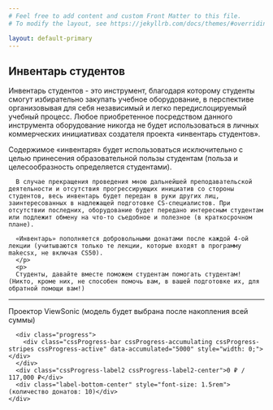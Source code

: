 ```yaml
---
# Feel free to add content and custom Front Matter to this file.
# To modify the layout, see https://jekyllrb.com/docs/themes/#overriding-theme-defaults

layout: default-primary
---
```

<section class="info">
  <h2 class="info-header">Инвентарь студентов</h2>
  <p>
      Инвентарь студентов - это инструмент, благодаря которому студенты смогут избирательно закупать учебное оборудование, в перспективе организовывая для себя независимый и легко передислоцируемый учебный процесс. Любое приобретенное посредством данного инструмента оборудование никогда не будет использоваться в личных коммерческих инициативах создателя проекта «инвентарь студентов».
  </p>
  <p>
      Содержимое «инвентаря» будет использоваться исключительно с целью принесения образовательной пользы студентам (польза и целесообразность определяется студентами).
      
      В случае прекращения проведения мною дальнейшей преподавательской деятельности и отсутствия прогрессирующих инициатив со стороны студентов, весь инвентарь будет передан в руки других лиц, заинтересованных в надлежащей подготовке CS-специалистов. При отсутствии последних, оборудование будет передано интересным студентам или подлежит обмену на что-то съедобное и полезное (в краткосрочном плане).
      
      «Инвентарь» пополняется добровольными донатами после каждой 4-ой лекции (учитываются только те лекции, которые входят в программу makecsx, не включая CS50). 
      </p>
      <p>
      Студенты, давайте вместе поможем студентам помогать студентам! (Никто, кроме них, не способен помочь вам, в вашей подготовке их, для обратной помощи вам!)
  </p>
  <hr/>
  <div id="progressBar-container" class="examples">
    <div class="cssProgress">
        <div class="label-bottom-center"><span>Проектор ViewSonic</span> (модель будет выбрана после накопления всей суммы)</div>
      
      <div class="progress">
        <div class="cssProgress-bar cssProgress-accumulating cssProgress-stripes cssProgress-active" data-accumulated="5000" style="width: 0;"></div>
      </div>
      <div class="cssProgress-label2 cssProgress-label2-center">0 ₽ / 117,000 ₽</div>
      <div class="label-bottom-center" style="font-size: 1.5rem">(количество донатов: 10)</div>
    </div>
  </div>
</section>
<script
  src="https://code.jquery.com/jquery-3.4.1.min.js"
  integrity="sha256-CSXorXvZcTkaix6Yvo6HppcZGetbYMGWSFlBw8HfCJo="
  crossorigin="anonymous"></script>
<script type="text/javascript" src="{{ site.url }}/assets/js/progressBar.js"></script>
